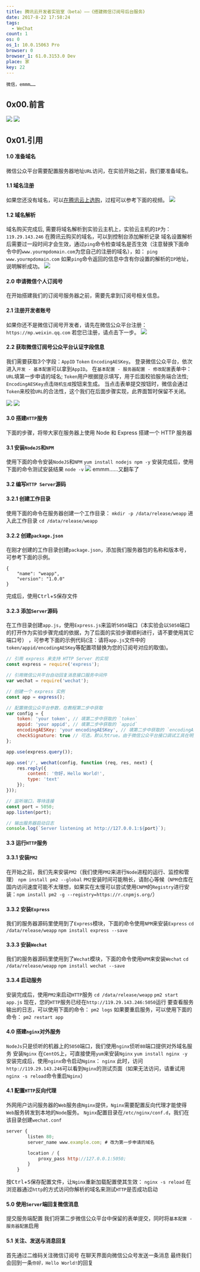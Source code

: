 ```yaml
---
title: 腾讯云开发者实验室（beta）——《搭建微信订阅号后台服务》
date: 2017-8-22 17:58:24
tags:
  - WeChat
count: 1
os: 0
os_1: 10.0.15063 Pro
browser: 0
browser_1: 61.0.3153.0 Dev
place: 家
key: 22
---
```

    微信，emmm……
<!-- more -->
## 0x00.前言
![](https://i1.yuangezhizao.cn/Win-10/20170822175912.jpg!webp)
![](https://i1.yuangezhizao.cn/Win-10/20170822175936.jpg!webp)
## 0x01.引用
#### 1.0 准备域名
微信公众平台需要配置服务器地址`URL`访问，在实验开始之前，我们要准备域名。
#### 1.1 域名注册
如果您还没有域名，可以[在腾讯云上选购](https://dnspod.qcloud.com/?fromSource=lab)，过程可以参考下面的视频。
![](https://i1.yuangezhizao.cn/Win-10/20170822180344.jpg!webp)

#### 1.2 域名解析
域名购买完成后, 需要将域名解析到实验云主机上，实验云主机的`IP`为：
`119.29.143.246`
在腾讯云购买的域名，可以到控制台添加解析记录
域名设置解析后需要过一段时间才会生效，通过`ping`命令检查域名是否生效（注意替换下面命令中的`www.yourmpdomain.com`为您自己的注册的域名），如：
`ping www.yourmpdomain.com`
如果`ping`命令返回的信息中含有你设置的解析的`IP`地址，说明解析成功。
![](https://i1.yuangezhizao.cn/Win-10/20170822180729.jpg!webp)

#### 2.0 申请微信个人订阅号
在开始搭建我们的订阅号服务器之前，需要先拿到订阅号相关信息。
#### 2.1 注册开发者账号
如果你还不是微信订阅号开发者，请先在微信公众平台注册：
`https://mp.weixin.qq.com`
若您已注册，请点击下一步。
![](https://i1.yuangezhizao.cn/Win-10/20170822180847.jpg!webp)

#### 2.2 获取微信订阅号公众平台认证字段信息
我们需要获取3个字段：`AppID` `Token` `EncodingAESKey`。
登录微信公众平台，依次进入`开发 - 基本配置`可以拿到`AppID`。
在`基本配置 - 服务器配置 - 修改配置`表单中：
`URL`填第一步申请的域名;
`Token`用户根据提示填写，用于后面校验服务端合法性;
`EncodingAESKey`点击`随机生成`按钮来生成。
当点击表单提交按钮时，微信会通过`Token`来校验`URL`的合法性，这个我们在后面步骤实现，此界面暂时保留不关闭。

![](https://i1.yuangezhizao.cn/Win-10/20170822181025.jpg!webp)
![](https://i1.yuangezhizao.cn/Win-10/20170822182142.jpg!webp)

#### 3.0 搭建`HTTP`服务
下面的步骤，将带大家在服务器上使用 Node 和 Express 搭建一个 HTTP 服务器
#### 3.1 安装`NodeJS`和`NPM`
使用下面的命令安装`NodeJS`和`NPM`
`yum install nodejs npm -y`
安装完成后，使用下面的命令测试安装结果
`node -v`
![](https://i1.yuangezhizao.cn/Win-10/20170822183903.jpg!webp)
emmm……又翻车了

#### 3.2 编写`HTTP Server`源码
#### 3.2.1 创建工作目录
使用下面的命令在服务器创建一个工作目录：
`mkdir -p /data/release/weapp`
进入此工作目录
`cd /data/release/weapp`
#### 3.2.2 创建`package.json`
在刚才创建的工作目录创建`package.json`，添加我们服务器包的名称和版本号，可参考下面的示例。
```
{
    "name": "weapp",
    "version": "1.0.0"
}
```
完成后，使用<kbd>Ctrl</kbd>+<kbd>S</kbd>保存文件
#### 3.2.3 添加`Server`源码
在工作目录创建`app.js`，使用`Express.js`来监听`5050`端口（本实验会以`5050`端口的打开作为实验步骤完成的依据，为了后面的实验步骤顺利进行，请不要使用其它端口号）
，可参考下面的示例代码(注：请将`app.js`文件中的`token/appid/encodingAESKey`等配置项替换为您的订阅号对应的取值)。
``` js
// 引用 express 来支持 HTTP Server 的实现
const express = require('express');

// 引用微信公共平台自动回复消息接口服务中间件
var wechat = require('wechat');

// 创建一个 express 实例
const app = express();

// 配置微信公众平台参数，在教程第二步中获取
var config = {
    token: 'your token', // 填第二步中获取的 `token`
    appid: 'your appid', // 填第二步中获取的 `appid`
    encodingAESKey: 'your encodingAESKey', // 填第二步中获取的 `encodingAESKey`
    checkSignature: true // 可选，默认为true。由于微信公众平台接口调试工具在明文模式下不发送签名，所以如要使用该测试工具，请将其设置为false 
};

app.use(express.query());

app.use('/', wechat(config, function (req, res, next) {
    res.reply({
        content: '你好，Hello World!',
        type: 'text'
    });
}));

// 监听端口，等待连接
const port = 5050;
app.listen(port);

// 输出服务器启动日志
console.log(`Server listening at http://127.0.0.1:${port}`);
```

#### 3.3 运行`HTTP`服务
#### 3.3.1 安装`PM2`
在开始之前，我们先来安装`PM2`（我们使用`PM2`来进行`Node`进程的运行、监控和管理）
 `npm install pm2 --global`
`PM2`安装时间可能稍长，请耐心等候（`NPM`仓库在国内访问速度可能不太理想，如果实在太慢可以尝试使用`CNPM`的`Registry`进行安装：`npm install pm2 -g --registry=https://r.cnpmjs.org/`）
#### 3.3.2 安装`Express`
我们的服务器源码里使用到了`Express`模块，下面的命令使用`NPM`来安装`Express`
`cd /data/release/weapp`
`npm install express --save`
#### 3.3.3 安装`Wechat`
我们的服务器源码里使用到了`Wechat`模块，下面的命令使用`NPM`来安装`Wechat`
`cd /data/release/weapp`
`npm install wechat --save`
#### 3.3.4 启动服务
安装完成后，使用`PM2`来启动`HTTP`服务
`cd /data/release/weapp`
`pm2 start app.js`
现在，您的`HTTP`服务已经在`http://119.29.143.246:5050`运行
要查看服务输出的日志，可以使用下面的命令：
`pm2 logs`
如果要重启服务，可以使用下面的命令：
`pm2 restart app`

#### 4.0 搭建`nginx`对外服务
`NodeJs`只是侦听的机器上的`5050`端口，我们使用`nginx`侦听`80`端口提供对外域名服务
安装`Nginx`
在`CentOS`上，可直接使用`yum`来安装`Nginx`
`yum install nginx -y`
安装完成后，使用`nginx`命令启动`Nginx`：
`nginx`
此时，访问`http://119.29.143.246`可以看到`Nginx`的测试页面（如果无法访问，请重试用`nginx -s reload`命令重启`Nginx`）

#### 4.1 配置`HTTP`反向代理
外网用户访问服务器的`Web`服务由`Nginx`提供，`Nginx`需要配置反向代理才能使得`Web`服务转发到本地的`Node`服务。
`Nginx`配置目录在`/etc/nginx/conf.d`，我们在该目录创建`wechat.conf`
``` js
server {
        listen 80;
        server_name www.example.com; # 改为第一步申请的域名

        location / {
            proxy_pass http://127.0.0.1:5050;
        }
    }
```
按<kbd>Ctrl</kbd>+<kbd>S</kbd>保存配置文件，让`Nginx`重新加载配置使其生效：
`nginx -s reload`
在浏览器通过`http`的方式访问你解析的域名来测试`HTTP`是否成功启动

#### 5.0 使用`Server`端回复微信消息
提交服务端配置
我们将第二步微信公众平台中保留的表单提交，同时将`基本配置 - 服务器配置`启用

#### 5.1 关注、发送与消息回复
首先通过二维码关注微信订阅号
在聊天界面向微信公众号发送一条消息
最终我们会回到一条`你好，Hello World!`的回复
